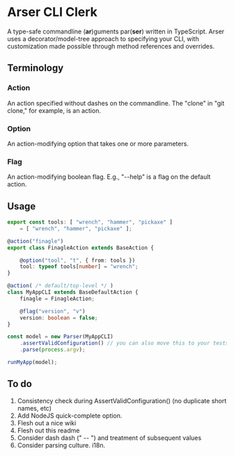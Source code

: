 # Arser CLI Clerk
A type-safe commandline (**ar**)guments par(**ser**) written in TypeScript. Arser uses a
decorator/model-tree approach to specifying your CLI, with customization
made possible through method references and overrides.

## Terminology

### Action
An action specified without dashes on the commandline. The "clone" in "git
clone," for example, is an action.

### Option
An action-modifying option that takes one or more parameters.

### Flag
An action-modifying boolean flag. E.g., "--help" is a flag on the default
action.

## Usage
```typescript
export const tools: [ "wrench", "hammer", "pickaxe" ]
    = [ "wrench", "hammer", "pickaxe" ];

@action("finagle")
export class FinagleAction extends BaseAction {

    @option("tool", "t", { from: tools })
    tool: typeof tools[number] = "wrench";
}

@action( /* default/top-level */ )
class MyAppCLI extends BaseDefaultAction {
    finagle = FinagleAction;

    @flag("version", "v")
    version: boolean = false;
}

const model = new Parser(MyAppCLI)
    .assertValidConfiguration() // you can also move this to your tests
    .parse(process.argv);

runMyApp(model);
```

## To do
1. Consistency check during AssertValidConfiguration() (no duplicate short names, etc)
2. Add NodeJS quick-complete option.
3. Flesh out a nice wiki
4. Flesh out this readme
5. Consider dash dash (" -- ") and treatment of subsequent values
6. Consider parsing culture. i18n.
